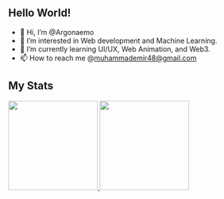 ## Hello World!

- 👋 Hi, I’m @Argonaemo
- 👀 I’m interested in Web development and Machine Learning.
- 🌱 I’m currently learning UI/UX, Web Animation, and Web3.
- 📫 How to reach me @muhammademir48@gmail.com

<!---
Argonaemo/Argonaemo is a ✨ special ✨ repository because its `README.md` (this file) appears on your GitHub profile.
You can click the Preview link to take a look at your changes.
--->

## My Stats
<p align="left">
<a href="https://github.com/Argonaemo">
  <img height="180em" src="https://github-readme-stats-eight-theta.vercel.app/api?username=Argonaemo&show_icons=true&theme=algolia&include_all_commits=true&count_private=true"/>
  <img height="180em" src="https://github-readme-stats-eight-theta.vercel.app/api/top-langs/?username=Argonaemo&layout=compact&langs_count=8&theme=algolia"/>
</a>
</p>
